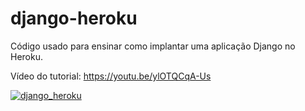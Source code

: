 # django-heroku

Código usado para ensinar como implantar uma aplicação Django no Heroku.

Vídeo do tutorial: https://youtu.be/ylOTQCqA-Us

[![django_heroku](img/django_heroku.png)](https://youtu.be/ylOTQCqA-Us)
